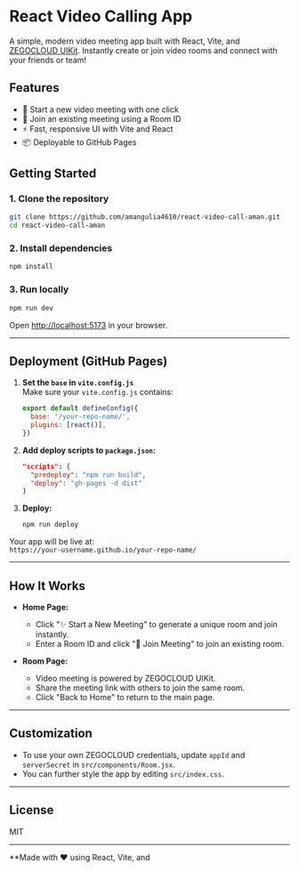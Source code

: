 # React Video Calling App

A simple, modern video meeting app built with React, Vite, and [ZEGOCLOUD UIKit](https://www.zegocloud.com/docs/uikit/callkit-web/overview). Instantly create or join video rooms and connect with your friends or team!

## Features

- 🚀 Start a new video meeting with one click
- 🔗 Join an existing meeting using a Room ID
- ⚡ Fast, responsive UI with Vite and React
- 📦 Deployable to GitHub Pages

## Getting Started

### 1. Clone the repository

```bash
git clone https://github.com/amangulia4610/react-video-call-aman.git
cd react-video-call-aman
```

### 2. Install dependencies

```bash
npm install
```

### 3. Run locally

```bash
npm run dev
```

Open [http://localhost:5173](http://localhost:5173) in your browser.

---

## Deployment (GitHub Pages)

1. **Set the `base` in `vite.config.js`**  
   Make sure your `vite.config.js` contains:
   ```js
   export default defineConfig({
     base: '/your-repo-name/',
     plugins: [react()],
   })
   ```

2. **Add deploy scripts to `package.json`:**
   ```json
   "scripts": {
     "predeploy": "npm run build",
     "deploy": "gh-pages -d dist"
   }
   ```

3. **Deploy:**
   ```bash
   npm run deploy
   ```

Your app will be live at:  
`https://your-username.github.io/your-repo-name/`

---

## How It Works

- **Home Page:**  
  - Click "✨ Start a New Meeting" to generate a unique room and join instantly.
  - Enter a Room ID and click "🚀 Join Meeting" to join an existing room.

- **Room Page:**  
  - Video meeting is powered by ZEGOCLOUD UIKit.
  - Share the meeting link with others to join the same room.
  - Click "Back to Home" to return to the main page.

---

## Customization

- To use your own ZEGOCLOUD credentials, update `appId` and `serverSecret` in `src/components/Room.jsx`.
- You can further style the app by editing `src/index.css`.

---

## License

MIT

---

**Made with ❤️ using React, Vite, and